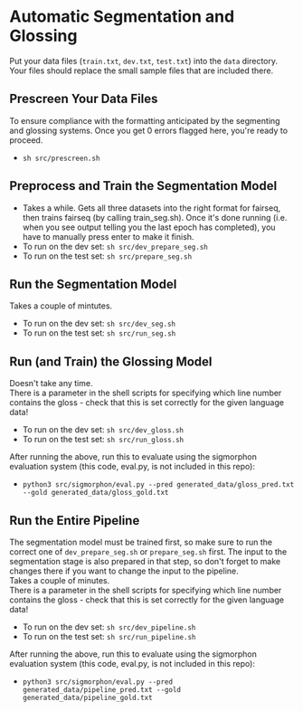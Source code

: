 # Automatic Segmentation and Glossing

Put your data files (`train.txt`,  `dev.txt`, `test.txt`) into the `data` directory.  Your files should replace the small sample files that are included there.

## Prescreen Your Data Files
To ensure compliance with the formatting anticipated by the segmenting and glossing systems.  Once you get 0 errors flagged here, you're ready to proceed.  
- `sh src/prescreen.sh`

## Preprocess and Train the Segmentation Model
- Takes a while. Gets all three datasets into the right format for fairseq, then trains fairseq (by calling train_seg.sh).  Once it's done running (i.e. when you see output telling you the last epoch has completed), you have to manually press enter to make it finish.
- To run on the dev set: ``sh src/dev_prepare_seg.sh``
- To run on the test set: ``sh src/prepare_seg.sh``

## Run the Segmentation Model
Takes a couple of mintutes.
- To run on the dev set: ``sh src/dev_seg.sh``
- To run on the test set: ``sh src/run_seg.sh``

## Run (and Train) the Glossing Model
Doesn't take any time.  
There is a parameter in the shell scripts for specifying which line number contains the gloss - check that this is set correctly for the given language data!  
- To run on the dev set: ``sh src/dev_gloss.sh``
- To run on the test set: ``sh src/run_gloss.sh``

After running the above, run this to evaluate using the sigmorphon evaluation system (this code, eval.py, is not included in this repo):  
- ``python3 src/sigmorphon/eval.py --pred generated_data/gloss_pred.txt --gold generated_data/gloss_gold.txt``

## Run the Entire Pipeline
The segmentation model must be trained first, so make sure to run the correct one of ``dev_prepare_seg.sh`` or ``prepare_seg.sh`` first.  The input to the segmentation stage is also prepared in that step, so don't forget to make changes there if you want to change the input to the pipeline.  
Takes a couple of minutes.  
There is a parameter in the shell scripts for specifying which line number contains the gloss - check that this is set correctly for the given language data!  
- To run on the dev set: ``sh src/dev_pipeline.sh``
- To run on the test set: ``sh src/run_pipeline.sh``

After running the above, run this to evaluate using the sigmorphon evaluation system (this code, eval.py, is not included in this repo):  
- ``python3 src/sigmorphon/eval.py --pred generated_data/pipeline_pred.txt --gold generated_data/pipeline_gold.txt``
